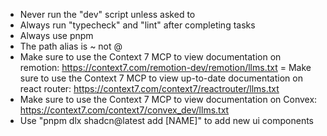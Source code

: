- Never run the "dev" script unless asked to
- Always run "typecheck" and "lint" after completing tasks
- Always use pnpm 
- The path alias is ~ not @
- Make sure to use the Context 7 MCP to view documentation on remotion: https://context7.com/remotion-dev/remotion/llms.txt
= Make sure to use the Context 7 MCP to view up-to-date documentation on react router: https://context7.com/context7/reactrouter/llms.txt
- Make sure to use the Context 7 MCP to view documentation on Convex: https://context7.com/context7/convex_dev/llms.txt
- Use "pnpm dlx shadcn@latest add [NAME]" to add new ui components